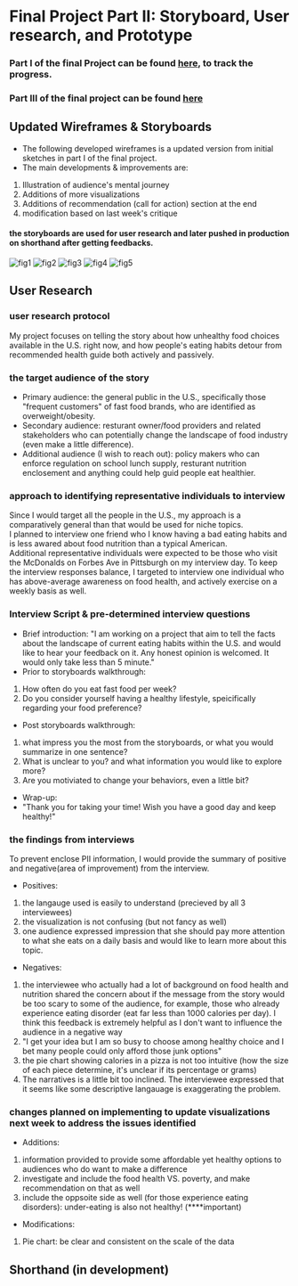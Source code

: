 # Final Project Part II: Storyboard, User research, and Prototype
### Part I of the final Project can be found [here](https://ireneziyouli.github.io/data-visualization-portfolio/Final_project_idea), to track the progress.
### Part III of the final project can be found [here](https://ireneziyouli.github.io/data-visualization-portfolio/final_project_part3)

## Updated Wireframes & Storyboards
- The following developed wireframes is a updated version from initial sketches in part I of the final project.
- The main developments & improvements are:
1. Illustration of audience's mental journey
2. Additions of more visualizations 
3. Additions of recommendation (call for action) section at the end
4. modification based on last week's critique

#### the storyboards are used for user research and later pushed in production on shorthand after getting feedbacks.
![fig1](/img/part2_1.jpg)
![fig2](/img/part2_2.jpg)
![fig3](/img/part2_3.jpg)
![fig4](/img/part2_4.jpg)
![fig5](/img/part2_5.jpg)

## User Research
### user research protocol
My project focuses on telling the story about how unhealthy food choices available in the U.S. right now, and how people's eating habits detour from recommended health guide both actively and passively.
### the target audience of the story
- Primary audience: the general public in the U.S., specifically those "frequent customers" of fast food brands, who are identified as overweight/obesity.
- Secondary audience: resturant owner/food providers and related stakeholders who can potentially change the landscape of food industry (even make a little difference).
- Additional audience (I wish to reach out): policy makers who can enforce regulation on school lunch supply, resturant nutrition enclosement and anything could help guid people eat healthier.

### approach to identifying representative individuals to interview
Since I would target all the people in the U.S., my approach is a comparatively general than that would be used for niche topics. <br/>
I planned to interview one friend who I know having a bad eating habits and is less awared about food nutrition than a typical American.   
Additional representative individuals were expected to be those who visit the McDonalds on Forbes Ave in Pittsburgh on my interview day.
To keep the interview responses balance, I targeted to interview one individual who has above-average awareness on food health, and actively exercise on a weekly basis as well. 
### Interview Script & pre-determined interview questions
- Brief introduction:
"I am working on a project that aim to tell the facts about the landscape of current eating habits within the U.S. and would like to hear your feedback on it. Any honest opinion is welcomed. It would only take less than 5 minute."
- Prior to storyboards walkthrough:
1. How often do you eat fast food per week? 
2. Do you consider yourself having a healthy lifestyle, speicifically regarding your food preference?
- Post storyboards walkthrough:
1. what impress you the most from the storyboards, or what you would summarize in one sentence?
2. What is unclear to you? and what information you would like to explore more?
3. Are you motiviated to change your behaviors, even a little bit?
- Wrap-up:
- "Thank you for taking your time! Wish you have a good day and keep healthy!"
### the findings from interviews
To prevent enclose PII information, I would provide the summary of positive and negative(area of improvement) from the interview.
- Positives:
1. the langauge used is easily to understand (precieved by all 3 interviewees)
2. the visualization is not confusing (but not fancy as well)
3. one audience expressed impression that she should pay more attention to what she eats on a daily basis and would like to learn more about this topic. 
- Negatives:
1. the interviewee who actually had a lot of background on food health and nutrition shared the concern about if the message from the story would be too scary to some of the audience, for example, those who already experience eating disorder (eat far less than 1000 calories per day). I think this feedback is extremely helpful as I don't want to influence the audience in a negative way
2. "I get your idea but I am so busy to choose among healthy choice and I bet many people could only afford those junk options"
3. the pie chart showing calories in a pizza is not too intuitive (how the size of each piece determine, it's unclear if its percentage or grams)
4. The narratives is a little bit too inclined. The interviewee expressed that it seems like some descriptive langauage is exaggerating the problem.

### changes planned on implementing to update visualizations next week to address the issues identified
- Additions:
1. information provided to provide some affordable yet healthy options to audiences who do want to make a difference
2. investigate and include the food health VS. poverty, and make recommendation on that as well
3. include the oppsoite side as well (for those experience eating disorders): under-eating is also not healthy! (****important)
- Modifications:
1. Pie chart: be clear and consistent on the scale of the data


## Shorthand (in development)
<script src="https://carnegiemellon.shorthandstories.com/how-healthy-we-are-right-now/embed.js"></script>

